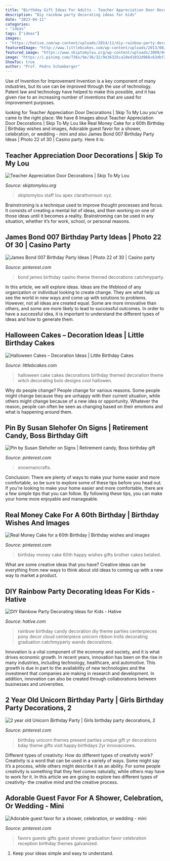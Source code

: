 ```yaml
---
title: "Birthday Gift Ideas For Adults - Teacher Appreciation Door Decorations"
description: "Diy rainbow party decorating ideas for kids"
date: "2023-04-11"
categories:
- "ideas"
tags: ["ideas"]
images:
- "https://hative.com/wp-content/uploads/2014/11/diy-rainbow-party-decorating-ideas/4-candy-decoration.jpg"
featuredImage: "http://www.littlebcakes.com/wp-content/uploads/2013/08/Halloween-Cake-Decorations.jpg"
featured_image: "https://www.skiptomylou.org/wp-content/uploads/2009/04/teacherappreciationdoor6-1.jpg"
image: "https://i.pinimg.com/736x/9e/36/32/9e36325ca10ed1032d966c63dbf25a05.jpg"
ShowToc: true
author: "Prof. Pedro Schamberger"
---
```



Use of Invention for Improvement
Invention is a key component of many industries, but its use can be improved through the use of technology. Patent law and technology have helped to make this possible, and it has given rise to an increasing number of inventions that are used for improvement purposes.

	

		
looking for Teacher Appreciation Door Decorations | Skip To My Lou you've came to the right place. We have 8 Images about Teacher Appreciation Door Decorations | Skip To My Lou like Real Money Cake for a 60th Birthday | Birthday wishes and images, Adorable guest favor for a shower, celebration, or wedding - mini and also James Bond 007 Birthday Party Ideas | Photo 22 of 30 | Casino party. Here it is:
		
    
## Teacher Appreciation Door Decorations | Skip To My Lou

<img loading=lazy src="https://www.skiptomylou.org/wp-content/uploads/2009/04/teacherappreciationdoor6-1.jpg" onerror="this.onerror=null;this.src='https://tse2.mm.bing.net/th?id=OIP.mWQPh92M7gF80-2OKlVBUwAAAA&amp;pid=15.1';" alt="Teacher Appreciation Door Decorations | Skip To My Lou">

_Source: skiptomylou.org_

>skiptomylou staff lou apex clarathomson xyz. 

	

Brainstroming is a technique used to improve thought processes and focus. It consists of creating a mental list of ideas, and then working on one of those ideas until it becomes a reality. Brainstroming can be used in any situation, whether it’s for work, school, or personal reasons.

    
## James Bond 007 Birthday Party Ideas | Photo 22 Of 30 | Casino Party

<img loading=lazy src="https://i.pinimg.com/736x/a3/6f/e3/a36fe34f6ee9fea21fe389c7f30394a0--th-party-birthday-party-ideas.jpg" onerror="this.onerror=null;this.src='https://tse2.mm.bing.net/th?id=OIP.VFAO2eMLUibjZO8STN1JbQHaJ3&amp;pid=15.1';" alt="James Bond 007 Birthday Party Ideas | Photo 22 of 30 | Casino party">

_Source: pinterest.com_

>bond james birthday casino theme themed decorations catchmyparty. 

	

In this article, we will explore ideas. Ideas are the lifeblood of any organization or individual looking to create change. They are what help us see the world in new ways and come up with solutions to problems. However, not all ideas are created equal. Some are more innovative than others, and some are more likely to lead to successful outcomes. In order to have a successful idea, it is important to understand the different types of ideas and how to generate them.

    
## Halloween Cakes – Decoration Ideas | Little Birthday Cakes

<img loading=lazy src="http://www.littlebcakes.com/wp-content/uploads/2013/08/Halloween-Cake-Decorations.jpg" onerror="this.onerror=null;this.src='https://tse1.mm.bing.net/th?id=OIP.BXQwElwqXjPBny6XEyj5bgHaKc&amp;pid=15.1';" alt="Halloween Cakes – Decoration Ideas | Little Birthday Cakes">

_Source: littlebcakes.com_

>halloween cake cakes decorations birthday themed decoration theme witch decorating bolo designs cool hallowen. 

	

Why do people change?
People change for various reasons. Some people might change because they are unhappy with their current situation, while others might change because of a new idea or opportunity. Whatever the reason, people can often be seen as changing based on their emotions and what is happening around them.

    
## Pin By Susan Slehofer On Signs | Retirement Candy, Boss Birthday Gift

<img loading=lazy src="https://i.pinimg.com/736x/9e/36/32/9e36325ca10ed1032d966c63dbf25a05.jpg" onerror="this.onerror=null;this.src='https://tse2.mm.bing.net/th?id=OIP.2cnGVrCx9RN1DVq2m9ilwwAAAA&amp;pid=15.1';" alt="Pin by Susan Slehofer on Signs | Retirement candy, Boss birthday gift">

_Source: pinterest.com_

>snowmancrafts. 

	

Conclusion: There are plenty of ways to make your home easier and more comfortable, so be sure to explore some of these tips before you head out.
If you're looking to make your home easier and more comfortable, there are a few simple tips that you can follow. By following these tips, you can make your home more enjoyable and manageable.

    
## Real Money Cake For A 60th Birthday | Birthday Wishes And Images

<img loading=lazy src="https://i.pinimg.com/736x/0d/64/dd/0d64dddb18ac9ffad0b8ef50b4332f07.jpg" onerror="this.onerror=null;this.src='https://tse2.mm.bing.net/th?id=OIP.U7E52tQHbwpygCdQlz-qaQHaMX&amp;pid=15.1';" alt="Real Money Cake for a 60th Birthday | Birthday wishes and images">

_Source: pinterest.com_

>birthday money cake 60th happy wishes gifts brother cakes belated. 

	

What are some creative ideas that you have?
Creative ideas can be everything from new ways to think about old ideas to coming up with a new way to market a product.

    
## DIY Rainbow Party Decorating Ideas For Kids - Hative

<img loading=lazy src="https://hative.com/wp-content/uploads/2014/11/diy-rainbow-party-decorating-ideas/4-candy-decoration.jpg" onerror="this.onerror=null;this.src='https://tse2.mm.bing.net/th?id=OIP.GfTxgQhCKywEmuWykiSTCAHaLG&amp;pid=15.1';" alt="DIY Rainbow Party Decorating Ideas for Kids - Hative">

_Source: hative.com_

>rainbow birthday candy decoration diy theme parties centerpieces pony decor cloud centerpiece unicorn ribbon trolls decorating graduation catchmyparty wands decorations. 

	

Innovation is a vital component of the economy and society, and it is what drives economic growth. In recent years, innovation has been on the rise in many industries, including technology, healthcare, and automotive. This growth is due in part to the availability of new technologies and the investment that companies are making in research and development. In addition, innovation can also be created through collaborations between businesses and universities.

    
## 2 Year Old Unicorn Birthday Party | Girls Birthday Party Decorations, 2

<img loading=lazy src="https://i.pinimg.com/736x/60/56/d2/6056d2b5acbae1fd46a9f1250f3cbecb.jpg" onerror="this.onerror=null;this.src='https://tse3.mm.bing.net/th?id=OIP.S-6XB4F5ZOczAOuhCfjUSwHaJ3&amp;pid=15.1';" alt="2 year old Unicorn Birthday Party | Girls birthday party decorations, 2">

_Source: pinterest.com_

>birthday unicorn themes present parties unique gift yr decorations bday theme gifts visit happy birthdays 2yr innovaciones. 

	

Different types of creativity: How do different types of creativity work?
Creativity is a word that can be used in a variety of ways. Some might say it’s a process, while others might describe it as an ability. For some people creativity is something that they feel comes naturally, while others may have to work for it. In this article we are going to explore two different types of creativity- the creative mind and the creative process.

    
## Adorable Guest Favor For A Shower, Celebration, Or Wedding - Mini

<img loading=lazy src="https://i.pinimg.com/736x/bb/77/24/bb7724b9bac322d62df9e9695c566588.jpg" onerror="this.onerror=null;this.src='https://tse3.mm.bing.net/th?id=OIP.d1Dr145WWTDpJoFF8fe7iQHaLK&amp;pid=15.1';" alt="Adorable guest favor for a shower, celebration, or wedding - mini">

_Source: pinterest.com_

>favors guests gifts guest shower graduation favor celebration reception birthday themes galvanized. 

	

1. Keep your ideas simple and easy to understand.

